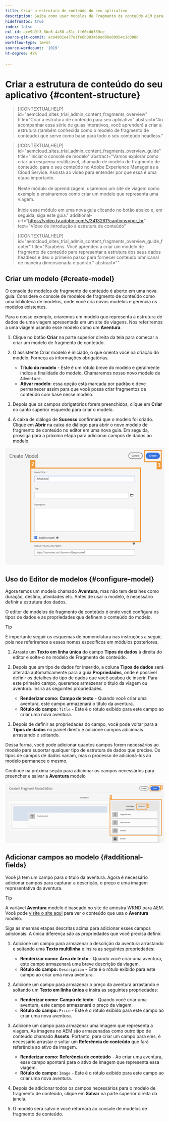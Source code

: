 ```yaml
---
title: Criar a estrutura de conteúdo do seu aplicativo
description: Saiba como usar modelos de Fragmento de conteúdo AEM para criar sua estrutura de conteúdo, que serve como base para seu conteúdo headless.
hidefromtoc: true
index: false
exl-id: ace9b9f3-8bc6-4a36-a51c-ff60cdd339ce
source-git-commit: ac94981e477e1fe8b883460ed9be009b4c1c088d
workflow-type: tm+mt
source-wordcount: '1019'
ht-degree: 42%

---
```



# Criar a estrutura de conteúdo do seu aplicativo {#content-structure}

>[!CONTEXTUALHELP]
>id="aemcloud_sites_trial_admin_content_fragments_overview"
>title="Criar a estrutura de conteúdo para seu aplicativo"
>abstract="Ao acompanhar essa série de guias interativos, você aprenderá a criar a estrutura (também conhecida como o modelo de fragmento de conteúdo) que serve como base para todo o seu conteúdo headless."

>[!CONTEXTUALHELP]
>id="aemcloud_sites_trial_admin_content_fragments_overview_guide"
>title="Iniciar o console de modelo"
>abstract="Vamos explorar como criar um esquema reutilizável, chamado de modelo de fragmento de conteúdo, para o seu conteúdo no Adobe Experience Manager as a Cloud Service. Assista ao vídeo para entender por que essa é uma etapa importante. <br><br>Neste módulo de aprendizagem, usaremos um site de viagem como exemplo e ensinaremos como criar um modelo que representa uma viagem.<br><br>Inicie esse módulo em uma nova guia clicando no botão abaixo e, em seguida, siga este guia."
>additional-url="https://video.tv.adobe.com/v/3413261?captions=por_br" text="Vídeo de introdução à estrutura de conteúdo"

>[!CONTEXTUALHELP]
>id="aemcloud_sites_trial_admin_content_fragments_overview_guide_footer"
>title="Parabéns. Você aprendeu a criar um modelo de fragmento de conteúdo para representar a estrutura dos seus dados headless e deu o primeiro passo para fornecer conteúdo omnicanal de maneira dimensionada e padrão."
>abstract=""

## Criar um modelo {#create-model}

O console de modelos de fragmento de conteúdo é aberto em uma nova guia. Considere o console de modelos de fragmento de conteúdo como uma biblioteca de modelos, onde você cria novos modelos e gerencia os modelos existentes.

Para o nosso exemplo, criaremos um modelo que representa a estrutura de dados de uma viagem apresentada em um site de viagens. Nos referiremos a uma viagem usando esse modelo como um **Aventura**.

1. Clique no botão **Criar** na parte superior direita da tela para começar a criar um modelo de fragmento de conteúdo.

1. O assistente Criar modelo é iniciado, o que orienta você na criação do modelo. Forneça as informações obrigatórias.

   * **Título do modelo** - Este é um rótulo breve do modelo e geralmente indica a finalidade do modelo. Chamaremos nosso novo modelo de `Adventure`.
   * **Ativar modelo**: essa opção está marcada por padrão e deve permanecer assim para que você possa criar fragmentos de conteúdo com base nesse modelo.

1. Depois que os campos obrigatórios forem preenchidos, clique em **Criar** no canto superior esquerdo para criar o modelo.

1. A caixa de diálogo de **Sucesso** confirmará que o modelo foi criado. Clique em **Abrir** na caixa de diálogo para abrir o novo modelo de fragmento de conteúdo no editor em uma nova guia. Em seguida, prossiga para a próxima etapa para adicionar campos de dados ao modelo.

![Etapas dois e três da criação de um modelo de fragmento de conteúdo](assets/do-not-localize/create-model.png)

## Uso do Editor de modelos {#configure-model}

Agora temos um modelo chamado **Aventura**, mas não tem detalhes como duração, destino, atividades etc. Antes de usar o modelo, é necessário definir a estrutura dos dados.

O editor de modelos de fragmento de conteúdo é onde você configura os tipos de dados e as propriedades que definem o conteúdo do modelo.

>[!TIP]
>
>É importante seguir os esquemas de nomenclatura nas instruções a seguir, pois nos referiremos a esses nomes específicos em módulos posteriores.

1. Arraste um **Texto em linha única** do campo **Tipos de dados** à direita do editor e solte-o no modelo de Fragmento de conteúdo.

1. Depois que um tipo de dados for inserido, a coluna **Tipos de dados** será alterada automaticamente para a guia **Propriedades**, onde é possível definir os detalhes do tipo de dados que você acabou de inserir. Para este primeiro campo, queremos armazenar o título da viagem ou aventura. Insira as seguintes propriedades.

   * **Renderizar como:** **Campo de texto** - Quando você criar uma aventura, este campo armazenará o título da aventura.
   * **Rótulo do campo:** `Title` - Este é o rótulo exibido para este campo ao criar uma nova aventura.

1. Depois de definir as propriedades do campo, você pode voltar para a **Tipos de dados** no painel direito e adicione campos adicionais arrastando e soltando.

Dessa forma, você pode adicionar quantos campos forem necessários ao modelo para suportar qualquer tipo de estrutura de dados que precise. Os tipos de campos de dados variam, mas o processo de adicioná-los ao modelo permanece o mesmo.

Continue na próxima seção para adicionar os campos necessários para preencher e salvar a **Aventura** modelo

![Etapas um, dois e três da adição de campos ao modelo](assets/do-not-localize/define-model-fields.png)

## Adicionar campos ao modelo {#additional-fields}

Você já tem um campo para o título da aventura. Agora é necessário adicionar campos para capturar a descrição, o preço e uma imagem representativa da aventura.

>[!TIP]
>
>A variável **Aventura** modelo é baseado no site de amostra WKND para AEM. Você pode [visite o site aqui](https://wknd.site/us/en/adventures/yosemite-backpacking.html) para ver o conteúdo que usa o **Aventura** modelo.

Siga as mesmas etapas descritas acima para adicionar esses campos adicionais. A única diferença são as propriedades que você precisa definir.

1. Adicione um campo para armazenar a descrição da aventura arrastando e soltando uma **Texto multilinha** e insira as seguintes propriedades:

   * **Renderizar como:** **Área de texto** - Quando você criar uma aventura, este campo armazenará uma breve descrição da viagem.
   * **Rótulo do campo:** `Description` - Este é o rótulo exibido para este campo ao criar uma nova aventura.

1. Adicione um campo para armazenar o preço da aventura arrastando e soltando um **Texto em linha única** e insira as seguintes propriedades:

   * **Renderizar como:** **Campo de texto** - Quando você criar uma aventura, este campo armazenará o preço da viagem.
   * **Rótulo do campo:** `Price` - Este é o rótulo exibido para este campo ao criar uma nova aventura.

1. Adicione um campo para armazenar uma imagem que representa a viagem. As imagens no AEM são armazenadas como outro tipo de conteúdo chamado **Assets**. Portanto, para criar um campo para eles, é necessário arrastar e soltar um **Referência de conteúdo** que fará referência ao ativo da imagem.

   * **Renderizar como:** **Referência de conteúdo** - Ao criar uma aventura, esse campo apontará para o ativo de imagem que representa essa viagem.
   * **Rótulo do campo:** `Image` - Este é o rótulo exibido para este campo ao criar uma nova aventura.

1. Depois de adicionar todos os campos necessários para o modelo de fragmento de conteúdo, clique em **Salvar** na parte superior direita da janela.

1. O modelo será salvo e você retornará ao console de modelos de fragmento de conteúdo.

